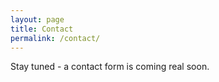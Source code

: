 ```yaml
---
layout: page
title: Contact
permalink: /contact/
---
```


Stay tuned - a contact form is coming real soon.
